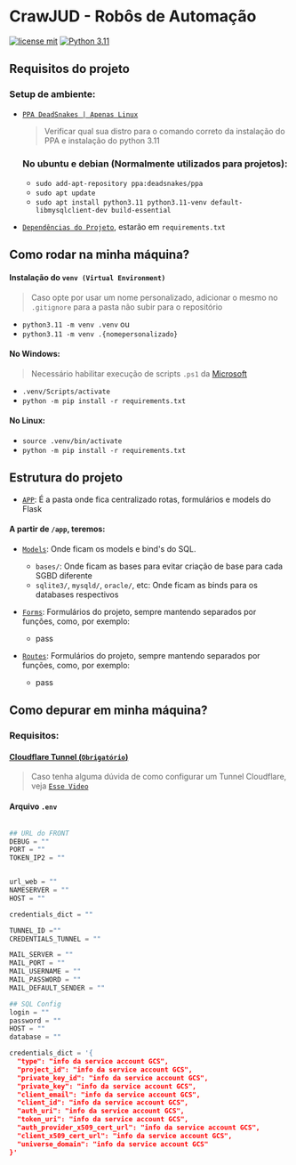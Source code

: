 
# CrawJUD - Robôs de Automação
[![license mit](https://img.shields.io/badge/licence-MIT-blue.svg)](./LICENSE)
[![Python 3.11](https://shields.io/badge/python-3.11%20-green?logo=python)](https://python.org/downloads/release/python-3119/)

## Requisitos do projeto

### Setup de ambiente:

- [`PPA DeadSnakes | Apenas Linux`](https://launchpad.net/~deadsnakes/+archive/ubuntu/ppa#ppa-install)
    > Verificar qual sua distro para o comando correto da instalação do PPA e instalação do python 3.11
    ### No ubuntu e debian (Normalmente utilizados para projetos):
    - `sudo add-apt-repository ppa:deadsnakes/ppa`
    - `sudo apt update`
    - `sudo apt install python3.11 python3.11-venv default-libmysqlclient-dev build-essential`

- [`Dependências do Projeto`](./requirements.txt), estarão em `requirements.txt`

## Como rodar na minha máquina?

#### Instalação do `venv (Virtual Environment)`
> Caso opte por usar um nome personalizado, adicionar o mesmo no `.gitignore` para a pasta não subir para o repositório
- `python3.11 -m venv .venv` 
ou
- `python3.11 -m venv .{nomepersonalizado}` 

#### No Windows:
> Necessário habilitar execução de scripts `.ps1` da [Microsoft](https://learn.microsoft.com/pt-br/powershell/module/microsoft.powershell.core/about/about_execution_policies?view=powershell-7.4)
- `.venv/Scripts/activate`
- `python -m pip install -r requirements.txt`

#### No Linux:

- `source .venv/bin/activate`
- `python -m pip install -r requirements.txt`


## Estrutura do projeto

- [`APP`](./app/): É a pasta onde fica centralizado rotas, formulários e models do Flask

#### A partir de `/app`, teremos:
- [`Models`](./app/models/): Onde ficam os models e bind's do SQL.
    - `bases/`: Onde ficam as bases para evitar criação de base para cada SGBD diferente
    - `sqlite3/`, `mysqld/`, `oracle/`, etc: Onde ficam as binds para os databases respectivos

- [`Forms`](./app/Forms/): Formulários do projeto, sempre mantendo separados por funções, como, por exemplo:
    - pass

- [`Routes`](./app/routes/): Formulários do projeto, sempre mantendo separados por funções, como, por exemplo:
    - pass


## Como depurar em minha máquina?

### Requisitos:


#### [Cloudflare Tunnel (`Obrigatório`)](https://developers.cloudflare.com/cloudflare-one/connections/connect-networks/)
> Caso tenha alguma dúvida de como configurar um Tunnel Cloudflare, veja [`Esse Video`](https://www.youtube.com/watch?v=Y0LTZZCyPko&t=123s)

#### Arquivo `.env`

```python

## URL do FRONT
DEBUG = ""
PORT = ""
TOKEN_IP2 = ""


url_web = ""
NAMESERVER = ""
HOST = ""

credentials_dict = ""

TUNNEL_ID =""
CREDENTIALS_TUNNEL = ""

MAIL_SERVER = ""
MAIL_PORT = ""
MAIL_USERNAME = ""
MAIL_PASSWORD = ""
MAIL_DEFAULT_SENDER = ""

## SQL Config
login = ""
password = ""
HOST = ""
database = ""

credentials_dict = '{
  "type": "info da service account GCS",
  "project_id": "info da service account GCS",
  "private_key_id": "info da service account GCS",
  "private_key": "info da service account GCS",
  "client_email": "info da service account GCS",
  "client_id": "info da service account GCS",
  "auth_uri": "info da service account GCS",
  "token_uri": "info da service account GCS",
  "auth_provider_x509_cert_url": "info da service account GCS",
  "client_x509_cert_url": "info da service account GCS",
  "universe_domain": "info da service account GCS"
}'


```

